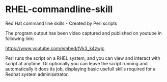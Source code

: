 # RHEL-commandline-skill
Red Hat command line skills - Created by Perl scripts


The program output has been video captured and published on youtube in following link:

https://www.youtube.com/embed/tVk3_k4zwjc

Perl runs the script on a RHEL system, and you can view and interact with script at anytime.
Or optionally you can leave the script running and automatically it does its job, displaying
basic usefull skills required for a Redhat system adminisstrator.

